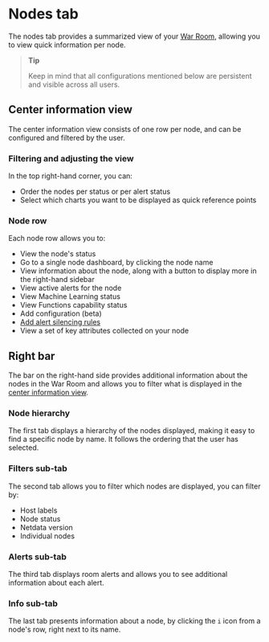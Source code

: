 # Nodes tab

The nodes tab provides a summarized view of your [War Room](https://github.com/netdata/netdata/blob/master/docs/netdata-cloud/organize-your-infrastructure-invite-your-team.md#netdata-cloud-war-rooms), allowing you to view quick information per node.

> **Tip**  
>
> Keep in mind that all configurations mentioned below are persistent and visible across all users.

## Center information view

The center information view consists of one row per node, and can be configured and filtered by the user.

### Filtering and adjusting the view

In the top right-hand corner, you can:

- Order the nodes per status or per alert status
- Select which charts you want to be displayed as quick reference points

### Node row

Each node row allows you to:

- View the node's status
- Go to a single node dashboard, by clicking the node name
- View information about the node, along with a button to display more in the right-hand sidebar
- View active alerts for the node
- View Machine Learning status
- View Functions capability status
- Add configuration (beta)
- [Add alert silencing rules](https://github.com/netdata/netdata/blob/master/docs/alerts-and-notifications/notifications/centralized/cloud/notifications/manage-alert-notification-silending-rules.md)
- View a set of key attributes collected on your node

## Right bar

The bar on the right-hand side provides additional information about the nodes in the War Room and allows you to filter what is displayed in the [center information view](#center-information-view).

### Node hierarchy

The first tab displays a hierarchy of the nodes displayed, making it easy to find a specific node by name. It follows the ordering that the user has selected.

### Filters sub-tab

The second tab allows you to filter which nodes are displayed, you can filter by:

- Host labels
- Node status
- Netdata version
- Individual nodes

### Alerts sub-tab

The third tab displays room alerts and allows you to see additional information about each alert.

### Info sub-tab

The last tab presents information about a node, by clicking the `i` icon from a node's row, right next to its name.
